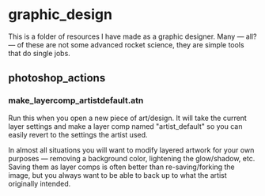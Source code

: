# graphic_design

This is a folder of resources I have made as a graphic designer. Many — all? — of these are not some advanced rocket science, they are simple tools that do single jobs.

## photoshop_actions

### make_layercomp_artistdefault.atn

Run this when you open a new piece of art/design. It will take the current layer settings and make a layer comp named "artist_default" so you can easily revert to the settings the artist used.

In almost all situations you will want to modify layered artwork for your own purposes — removing a background color, lightening the glow/shadow, etc. Saving them as layer comps is often better than re-saving/forking the image, but you always want to be able to back up to what the artist originally intended.